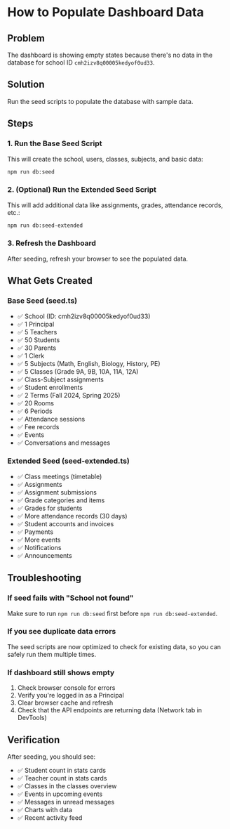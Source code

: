 # How to Populate Dashboard Data

## Problem
The dashboard is showing empty states because there's no data in the database for school ID `cmh2izv8q00005kedyof0ud33`.

## Solution
Run the seed scripts to populate the database with sample data.

## Steps

### 1. Run the Base Seed Script
This will create the school, users, classes, subjects, and basic data:

```bash
npm run db:seed
```

### 2. (Optional) Run the Extended Seed Script
This will add additional data like assignments, grades, attendance records, etc.:

```bash
npm run db:seed-extended
```

### 3. Refresh the Dashboard
After seeding, refresh your browser to see the populated data.

## What Gets Created

### Base Seed (seed.ts)
- ✅ School (ID: cmh2izv8q00005kedyof0ud33)
- ✅ 1 Principal
- ✅ 5 Teachers
- ✅ 50 Students
- ✅ 30 Parents
- ✅ 1 Clerk
- ✅ 5 Subjects (Math, English, Biology, History, PE)
- ✅ 5 Classes (Grade 9A, 9B, 10A, 11A, 12A)
- ✅ Class-Subject assignments
- ✅ Student enrollments
- ✅ 2 Terms (Fall 2024, Spring 2025)
- ✅ 20 Rooms
- ✅ 6 Periods
- ✅ Attendance sessions
- ✅ Fee records
- ✅ Events
- ✅ Conversations and messages

### Extended Seed (seed-extended.ts)
- ✅ Class meetings (timetable)
- ✅ Assignments
- ✅ Assignment submissions
- ✅ Grade categories and items
- ✅ Grades for students
- ✅ More attendance records (30 days)
- ✅ Student accounts and invoices
- ✅ Payments
- ✅ More events
- ✅ Notifications
- ✅ Announcements

## Troubleshooting

### If seed fails with "School not found"
Make sure to run `npm run db:seed` first before `npm run db:seed-extended`.

### If you see duplicate data errors
The seed scripts are now optimized to check for existing data, so you can safely run them multiple times.

### If dashboard still shows empty
1. Check browser console for errors
2. Verify you're logged in as a Principal
3. Clear browser cache and refresh
4. Check that the API endpoints are returning data (Network tab in DevTools)

## Verification

After seeding, you should see:
- ✅ Student count in stats cards
- ✅ Teacher count in stats cards
- ✅ Classes in the classes overview
- ✅ Events in upcoming events
- ✅ Messages in unread messages
- ✅ Charts with data
- ✅ Recent activity feed
